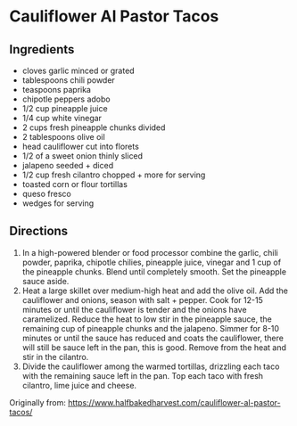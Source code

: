 Cauliflower Al Pastor Tacos
============

Ingredients
-----------
 * cloves garlic minced or grated
 * tablespoons chili powder
 * teaspoons paprika
 * chipotle peppers adobo
 * 1/2 cup pineapple juice
 * 1/4 cup white vinegar
 * 2 cups fresh pineapple chunks divided
 * 2 tablespoons olive oil
 * head cauliflower cut into florets
 * 1/2 of a sweet onion thinly sliced
 * jalapeno seeded + diced
 * 1/2 cup fresh cilantro chopped + more for serving
 * toasted corn or flour tortillas
 * queso fresco
 * wedges for serving

Directions
-----------
 1. In a high-powered blender or food processor combine the garlic, chili powder, paprika, chipotle chilies, pineapple juice, vinegar and 1 cup of the pineapple chunks. Blend until completely smooth. Set the pineapple sauce aside.
 1. Heat a large skillet over medium-high heat and add the olive oil. Add the cauliflower and onions, season with salt + pepper. Cook for 12-15 minutes or until the cauliflower is tender and the onions have caramelized. Reduce the heat to low stir in the pineapple sauce, the remaining cup of pineapple chunks and the jalapeno. Simmer for 8-10 minutes or until the sauce has reduced and coats the cauliflower, there will still be sauce left in the pan, this is good. Remove from the heat and stir in the cilantro.
 1. Divide the cauliflower among the warmed tortillas, drizzling each taco with the remaining sauce left in the pan. Top each taco with fresh cilantro, lime juice and cheese. 

Originally from:
  https://www.halfbakedharvest.com/cauliflower-al-pastor-tacos/
